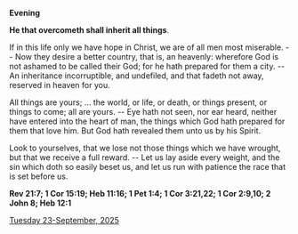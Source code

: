 **Evening**

**He that overcometh shall inherit all things**.
 
If in this life only we have hope in Christ, we are of all men most miserable. -- Now they desire a better country, that is, an heavenly: wherefore God is not ashamed to be called their God; for he hath prepared for them a city. -- An inheritance incorruptible, and undefiled, and that fadeth not away, reserved in heaven for you.
 
All things are yours; ... the world, or life, or death, or things present, or things to come; all are yours. -- Eye hath not seen, nor ear heard, neither have entered into the heart of man, the things which God hath prepared for them that love him. But God hath revealed them unto us by his Spirit.
 
Look to yourselves, that we lose not those things which we have wrought, but that we receive a full reward. -- Let us lay aside every weight, and the sin which doth so easily beset us, and let us run with patience the race that is set before us.  

**Rev 21:7; 1 Cor 15:19; Heb 11:16; 1 Pet 1:4; 1 Cor 3:21,22; 1 Cor 2:9,10; 2 John 8; Heb 12:1**

[Tuesday 23-September, 2025](https://t.me/daily_light)
